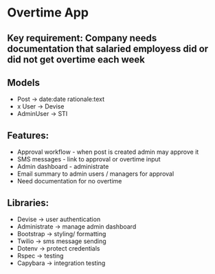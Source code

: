 # Overtime App

## Key requirement: Company needs documentation that salaried employess did or did not get overtime each week


## Models
  - Post -> date:date rationale:text
  - x User -> Devise
  - AdminUser -> STI

## Features:
  - Approval workflow - when post is created admin may approve it
  - SMS messages - link to approval or overtime input
  - Admin dashboard - administrate
  - Email summary to admin users / managers for approval
  - Need documentation for no overtime

## Libraries:
  - Devise -> user authentication
  - Administrate -> manage admin dashboard
  - Bootstrap -> styling/ formatting
  - Twilio -> sms message sending
  - Dotenv -> protect credentials
  - Rspec -> testing
  - Capybara -> integration testing
